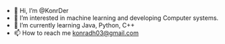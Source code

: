 - 👋 Hi, I’m @KonrDer
- 👀 I’m interested in machine learning and developing Computer systems.
- 🌱 I’m currently learning Java, Python, C++
- 📫 How to reach me konradh03@gmail.com

<!---
KonrDer/KonrDer is a ✨ special ✨ repository because its `README.md` (this file) appears on your GitHub profile.
You can click the Preview link to take a look at your changes.
--->
